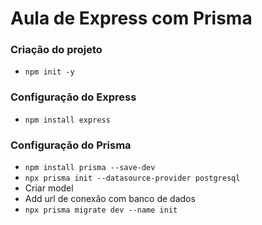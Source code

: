 # Aula de Express com Prisma

### Criação do projeto
- ```npm init -y```

### Configuração do Express

- ```npm install express```

### Configuração do Prisma

- ```npm install prisma --save-dev```
- ```npx prisma init --datasource-provider postgresql```
- Criar model
- Add url de conexão com banco de dados
- ```npx prisma migrate dev --name init```

